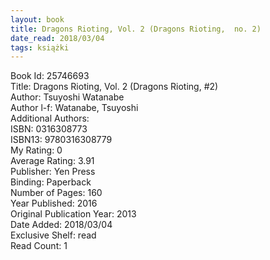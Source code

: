 ```yaml
---
layout: book
title: Dragons Rioting, Vol. 2 (Dragons Rioting,  no. 2)
date_read: 2018/03/04
tags: książki
---
```


Book Id: 25746693<br />
Title: Dragons Rioting, Vol. 2 (Dragons Rioting, #2)<br />
Author: Tsuyoshi Watanabe<br />
Author l-f: Watanabe, Tsuyoshi<br />
Additional Authors: <br />
ISBN: 0316308773<br />
ISBN13: 9780316308779<br />
My Rating: 0<br />
Average Rating: 3.91<br />
Publisher: Yen Press<br />
Binding: Paperback<br />
Number of Pages: 160<br />
Year Published: 2016<br />
Original Publication Year: 2013<br />
Date Added: 2018/03/04<br />
Exclusive Shelf: read<br />
Read Count: 1<br />


